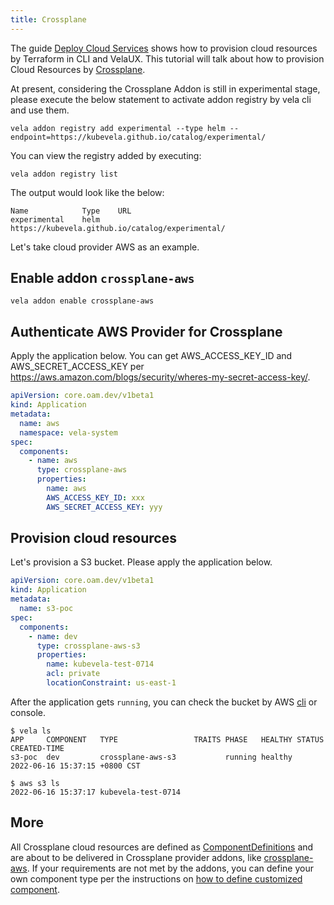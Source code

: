 ```yaml
---
title: Crossplane
---
```


The guide [Deploy Cloud Services](../../../tutorials/consume-cloud-services.md) shows how to provision cloud resources by Terraform in
CLI and VelaUX. This tutorial will talk about how to provision Cloud Resources by [Crossplane](https://crossplane.io/).

At present, considering the Crossplane Addon is still in experimental stage, please execute the below statement to activate addon registry by vela cli and use them. 

```shell
vela addon registry add experimental --type helm --endpoint=https://kubevela.github.io/catalog/experimental/
```

You can view the registry added by executing: 

```shell
vela addon registry list
```

The output would look like the below: 

```shell
Name            Type    URL                                                                                                      
experimental    helm    https://kubevela.github.io/catalog/experimental/ 
```

Let's take cloud provider AWS as an example.

## Enable addon `crossplane-aws`

```shell
vela addon enable crossplane-aws
```

## Authenticate AWS Provider for Crossplane

Apply the application below. You can get AWS_ACCESS_KEY_ID and AWS_SECRET_ACCESS_KEY per https://aws.amazon.com/blogs/security/wheres-my-secret-access-key/.

```yaml
apiVersion: core.oam.dev/v1beta1
kind: Application
metadata:
  name: aws
  namespace: vela-system
spec:
  components:
    - name: aws
      type: crossplane-aws
      properties:
        name: aws
        AWS_ACCESS_KEY_ID: xxx
        AWS_SECRET_ACCESS_KEY: yyy

```

## Provision cloud resources

Let's provision a S3 bucket. Please apply the application below.

```yaml
apiVersion: core.oam.dev/v1beta1
kind: Application
metadata:
  name: s3-poc
spec:
  components:
    - name: dev
      type: crossplane-aws-s3
      properties:
        name: kubevela-test-0714
        acl: private
        locationConstraint: us-east-1
```

After the application gets `running`, you can check the bucket by AWS [cli](https://aws.amazon.com/cli/?nc1=h_ls) or console.

```shell
$ vela ls
APP   	COMPONENT	TYPE  	             TRAITS	PHASE  	HEALTHY	STATUS	CREATED-TIME
s3-poc	dev      	crossplane-aws-s3	      	running	healthy	      	2022-06-16 15:37:15 +0800 CST

$ aws s3 ls
2022-06-16 15:37:17 kubevela-test-0714
```

## More

All Crossplane cloud resources are defined as [ComponentDefinitions](../../../getting-started/definition.md) and are about
to be delivered in Crossplane provider addons, like [crossplane-aws](https://github.com/kubevela/catalog/tree/master/experimental/addons/crossplane-aws).
If your requirements are not met by the addons, you can define your own component type per the instructions on 
[how to define customized component](../../../platform-engineers/components/custom-component.md).
